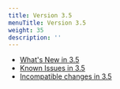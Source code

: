 ```yaml
---
title: Version 3.5
menuTitle: Version 3.5
weight: 35
description: ''
---
```

- [What's New in 3.5](whats-new-in-3-5.md)
- [Known Issues in 3.5](known-issues-in-3-5.md)
- [Incompatible changes in 3.5](incompatible-changes-in-3-5.md)
